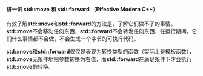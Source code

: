 #### 讲一讲 std::move 和 std::forward （Effective Modern C++）

有效了解**std::move**和**std::forward**的方法是，了解它们做不了的事情。**std::move**不会移动任何东西，**std::forward**不会转发任何东西，在运行期间，它们什么事情都不会做，不会生成一个字节的可执行代码。

**std::move**和**std::forward**仅仅是表现为转换类型的函数（实际上是模板函数），**std::move**无条件地把参数转换为右值，而**std::forward**在满足条件下才会执行**std::move**的转换。